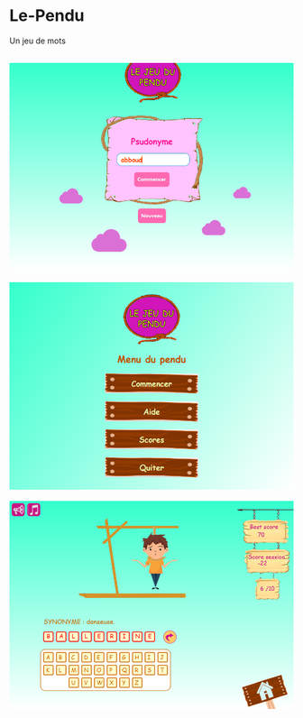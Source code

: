 # Le-Pendu
<div>
<p>Un jeu de mots</p>
</div>
<br/>
<div>
<img  src="https://github.com/noursun/Le-Pendu/blob/master/app-imgs/1.PNG" />
</div>
<br/>
<div>
<img  src="https://github.com/noursun/Le-Pendu/blob/master/app-imgs/2.PNG" />
</div>
<br/>
<div>
<img  src="https://github.com/noursun/Le-Pendu/blob/master/app-imgs/3.PNG" />
</div>
